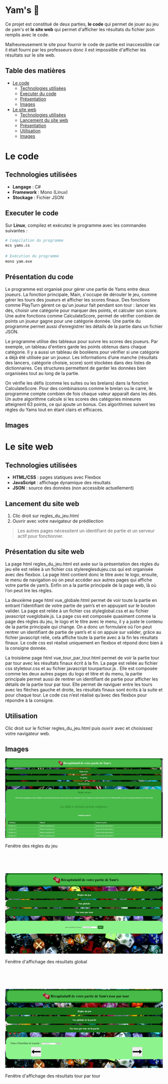 # Yam's 🎲

Ce projet est constitué de deux parties, **le code** qui permet de jouer au jeu de yam's et **le site web** qui permet d'afficher les résultats du fichier json remplis avec le code. 

Malheureusement le site pour fournir le code de partie est inaccessible car il était fourni par les professeurs donc il est impossible d'afficher les résultats sur le site web.


## Table des matières
- [Le code](#le-code)
  - [Technologies utilisées](#technologies-utilisées)
  - [Executer du code](#executer-le-code)
  - [Présentation](#présentation-du-site-web)
  - [Images](#images)
- [Le site web](#le-site-web)
  - [Technologies utilisées](#technologies-utilisées)
  - [Lancement du site web](#lancement-du-site-web)
  - [Présentation](#présentation-du-site-web)
  - [Utilisation](#utilisation)
  - [Images](#images)

# Le code

## Technologies utilisées

- **Langage** : C#
- **Framework** : Mono (Linux)
- **Stockage** : Fichier JSON

  
## Executer le code 
Sur **Linux**, compilez et exécutez le programme avec les commandes suivantes :

```bash
# Compilation du programme
mcs yams.cs

# Exécution du programme
mono yam.exe
```

## Présentation du code

Le programme est organisé pour gérer une partie de Yams entre deux joueurs. La fonction principale, Main, s'occupe de dérouler le jeu, comme gérer les tours des joueurs et afficher les scores finaux. Des fonctions comme PlayTurn gèrent ce qu'un joueur fait pendant son tour : lancer les dés, choisir une catégorie pour marquer des points, et calculer son score. Une autre fonctions comme CalculateScore, permet de vérifier combien de points un joueur gagne pour une catégorie donnée. Une partie du programme permet aussi d’enregistrer les détails de la partie dans un fichier JSON.

Le programme utilise des tableaux pour suivre les scores des joueurs. Par exemple, un tableau d'entiers garde les points obtenus dans chaque catégorie. Il y a aussi un tableau de booléens pour vérifier si une catégorie a déjà été utilisée par un joueur. Les informations d’une manche (résultats des lancers, catégorie choisie, score) sont stockées dans des listes de dictionnaires. Ces structures permettent de garder les données bien organisées tout au long de la partie.

On vérifie les défis (comme les suites ou les brelans) dans la fonction CalculateScore. Pour des combinaisons comme le brelan ou le carré, le programme compte combien de fois chaque valeur apparaît dans les dés. Un autre algorithme calcule si les scores des catégories mineures atteignent 63 points, ce qui ajoute un bonus. Ces algorithmes suivent les règles du Yams tout en étant clairs et efficaces.

## Images


# Le site web

## Technologies utilisées

- **HTML/CSS** : pages statiques avec Flexbox
- **JavaScript** : affichage dynamique des résultats
- **JSON** : source des données (non accessible actuellement)

## Lancement du site web
1. Clic droit sur regles_du_jeu.html
2. Ouvrir avec votre navigateur de prédilection

>Les autres pages nécessitent un identifiant de partie et un serveur actif pour fonctionner.
  
## Présentation du site web 

La page html regles_du_jeu.html est axée sur la présentation des règles du jeu elle est reliée à un fichier css stylereglesdujeu.css qui est organisée avec des flexbox. La page html contient donc le titre avec le logo, ensuite, le menu de navigation où on peut accéder aux autres pages qui affiche votre partie de yam’s. Enfin on a la partie principale de la page web, là où l’on peut lire les règles.

La deuxième page html vue_globale.html permet de voir toute la partie en entrant l’identifiant de votre partie de yam’s et en appuyant sur le bouton valider. La page est reliée à un fichier css styleglobal.css et au fichier javascript vueglobale.js. La page css est composée quasiment comme la page des règles du jeu, le logo et le titre avec le menu, il y a juste le contenu de la partie principale qui change. On a donc un formulaire où l’on peut rentrer un identifiant de partie de yam’s et si on appuie sur valider, grâce au fichier javascript relié, cela affiche toute la partie avec à la fin les résultats finaux. Le code css est réalisé uniquement en flexbox et répond donc bien à la consigne donnée.

La troisième page html vue_tour_par_tour.html permet de voir la partie tour par tour avec les résultats finaux écrit à la fin. La page est reliée au fichier css styletour.css et au fichier javascript tourpartour.js . Elle est composée comme les deux autres pages du logo et titre et du menu, la partie principale permet aussi de rentrer un identifiant de partie pour afficher les détails de la partie tour par tour. Elle permet de naviguer entre les tours avec les flèches gauche et droite, les résultats finaux sont écrits à la suite et pour chaque tour. Le code css n’est réalisé qu’avec des flexbox pour répondre à la consigne.

## Utilisation

Clic droit sur le fichier regles_du_jeu.html puis ouvrir avec et choisissez votre navigateur web.

## Images

![affichage des règles du jeu](Images/Regles.png)
<br>
<p>Fenêtre des règles du jeu</p>
<br><br><br>

![affichage des résultats globalement](Images/VueGlobale.png)
<p>Fenêtre d'affichage des résultats global</p>
<br><br><br>

![affichage des résultats tour par tour](Images/Vuetour.png)
<p>Fenêtre d'affichage des résultats tour par tour</p>
<br><br><br>
